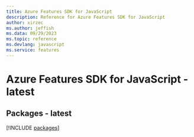 ```yaml
---
title: Azure Features SDK for JavaScript
description: Reference for Azure Features SDK for JavaScript
author: xirzec
ms.author: jeffish
ms.data: 09/29/2023
ms.topic: reference
ms.devlang: javascript
ms.service: features
---
```

# Azure Features SDK for JavaScript - latest
## Packages - latest
[!INCLUDE [packages](features-index.md)]